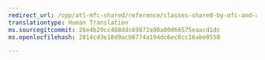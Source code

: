 ```yaml
---
redirect_url: /cpp/atl-mfc-shared/reference/classes-shared-by-mfc-and-atl
translationtype: Human Translation
ms.sourcegitcommit: 26e4b29cc488ddc69872a90a00d66575eaacd1dc
ms.openlocfilehash: 2814cd3e18d9acb6774a194dc6ec6cc16abe0558

---
```




<!--HONumber=Jan17_HO2-->



